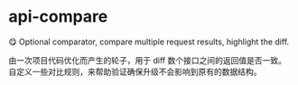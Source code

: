 # api-compare

:yum: Optional comparator, compare multiple request results, highlight the diff.

由一次项目代码优化而产生的轮子，用于 diff 数个接口之间的返回值是否一致。  
自定义一些对比规则，来帮助验证确保升级不会影响到原有的数据结构。
